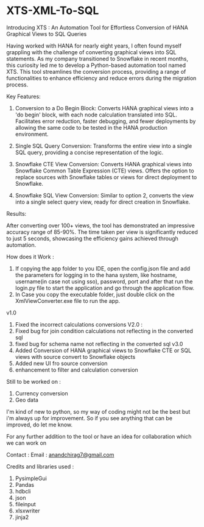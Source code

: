 # XTS-XML-To-SQL
Introducing XTS : An Automation Tool for Effortless Conversion of HANA Graphical Views to SQL Queries

Having worked with HANA for nearly eight years, I often found myself grappling with the challenge of converting
graphical views into SQL statements. As my company transitioned to Snowflake in recent months,
this curiosity led me to develop a Python-based automation tool named XTS.
This tool streamlines the conversion process, providing a range of functionalities to enhance efficiency and reduce errors during the migration process.

Key Features:

1. Conversion to a Do Begin Block:
Converts HANA graphical views into a 'do begin' block, with each node calculation translated into SQL.
Facilitates error reduction, faster debugging, and fewer deployments by allowing the same code to be tested in the HANA production environment.

2. Single SQL Query Conversion:
Transforms the entire view into a single SQL query, providing a concise representation of the logic.

3. Snowflake CTE View Conversion:
Converts HANA graphical views into Snowflake Common Table Expression (CTE) views.
Offers the option to replace sources with Snowflake tables or views for direct deployment to Snowflake.

4. Snowflake SQL View Conversion:
Similar to option 2, converts the view into a single select query view, ready for direct creation in Snowflake.


Results:

After converting over 100+ views, the tool has demonstrated an impressive accuracy range of 85-90%.
The time taken per view is significantly reduced to just 5 seconds, showcasing the efficiency gains achieved through automation.

How does it Work :
1. If copying the app folder to you IDE, open the config.json file and add the parameters for logging in
   to the hana system, like hostname, username(in case not using sso), password, port and after that run the login.py file to start the application and go through the application flow.
3. In Case you copy the executable folder, just double click on the XmlViewConverter.exe file to run the app.

v1.0
1. Fixed the incorrect calculations conversions
V2.0 :
1. Fixed bug for join condition calculations not reflecting in the converted sql
2. fixed bug for schema name not reflecting in the converted sql
v3.0
1. Added Conversion of HANA graphical views to Snowflake CTE or SQL views with source convert to Snowflake objects
2. Added new UI fro source conversion
3. enhancement to filter and calculation conversion

Still to be worked on :
1. Currency conversion
2. Geo data

I'm kind of new to python, so my way of coding might not be the best but i'm always up for improvement. So if you see anything that can be improved,
do let me know.

For any further addition to the tool or have an idea for collaboration which
we can work on

Contact :
Email : anandchirag7@gmail.com

Credits and libraries used :
1. PysimpleGui
2. Pandas
3. hdbcli
4. json
5. fileinput
6. xlsxwriter
7. jinja2
